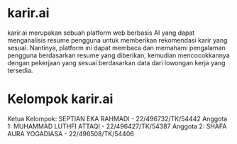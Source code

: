 # karir.ai
karir.ai merupakan sebuah platform web berbasis AI yang dapat menganalisis resume pengguna untuk memberikan rekomendasi karir yang sesuai. Nantinya, platform ini dapat membaca dan memahami pengalaman pengguna berdasarkan resume yang diberikan, kemudian mencocokkannya dengan pekerjaan yang sesuai berdasarkan data dari lowongan kerja yang tersedia.

# Kelompok karir.ai
Ketua Kelompok: SEPTIAN EKA RAHMADI - 22/496732/TK/54442
Anggota 1: MUHAMMAD LUTHFI ATTAQI - 22/496427/TK/54387
Anggota 2: SHAFA AURA YOGADIASA - 22/496508/TK/54406

